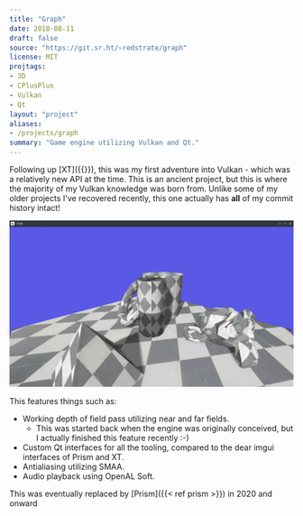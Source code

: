 ```yaml
---
title: "Graph"
date: 2018-08-11
draft: false
source: "https://git.sr.ht/~redstrate/graph"
license: MIT
projtags:
- 3D
- CPlusPlus
- Vulkan
- Qt
layout: "project"
aliases:
- /projects/graph
summary: "Game engine utilizing Vulkan and Qt."
---
```


Following up [XT]({{<ref XT>}}), this was my first adventure into Vulkan - which was a relatively new API at the time. This is an ancient project, but this is where the majority of my Vulkan knowledge was born from. Unlike some of my older projects I've recovered recently, this one actually has **all** of my commit history intact!

![Screenshot of the example application](screenshot.webp)

This features things such as:
* Working depth of field pass utilizing near and far fields.
    * This was started back when the engine was originally conceived, but I actually finished this feature recently :-)
* Custom Qt interfaces for all the tooling, compared to the dear imgui interfaces of Prism and XT.
* Antialiasing utilizing SMAA.
* Audio playback using OpenAL Soft.

This was eventually replaced by [Prism]({{< ref prism >}}) in 2020 and onward
